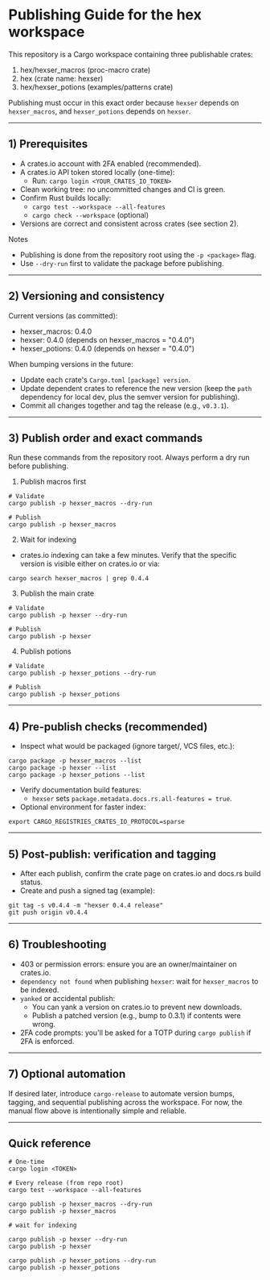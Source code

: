 # Publishing Guide for the hex workspace

This repository is a Cargo workspace containing three publishable crates:

1. hex/hexser_macros (proc-macro crate)
2. hex (crate name: hexser)
3. hex/hexser_potions (examples/patterns crate)

Publishing must occur in this exact order because `hexser` depends on `hexser_macros`, and `hexser_potions` depends on `hexser`.

---

## 1) Prerequisites

- A crates.io account with 2FA enabled (recommended).
- A crates.io API token stored locally (one-time):
  - Run: `cargo login <YOUR_CRATES_IO_TOKEN>`
- Clean working tree: no uncommitted changes and CI is green.
- Confirm Rust builds locally:
  - `cargo test --workspace --all-features`
  - `cargo check --workspace` (optional)
- Versions are correct and consistent across crates (see section 2).

Notes
- Publishing is done from the repository root using the `-p <package>` flag.
- Use `--dry-run` first to validate the package before publishing.

---

## 2) Versioning and consistency

Current versions (as committed):
- hexser_macros: 0.4.0
- hexser: 0.4.0 (depends on hexser_macros = "0.4.0")
- hexser_potions: 0.4.0 (depends on hexser = "0.4.0")

When bumping versions in the future:
- Update each crate's `Cargo.toml` `[package] version`.
- Update dependent crates to reference the new version (keep the `path` dependency for local dev, plus the semver version for publishing).
- Commit all changes together and tag the release (e.g., `v0.3.1`).

---

## 3) Publish order and exact commands

Run these commands from the repository root. Always perform a dry run before publishing.

1. Publish macros first
```
# Validate
cargo publish -p hexser_macros --dry-run

# Publish
cargo publish -p hexser_macros
```

2. Wait for indexing
- crates.io indexing can take a few minutes. Verify that the specific version is visible either on crates.io or via:
```
cargo search hexser_macros | grep 0.4.4
```

3. Publish the main crate
```
# Validate
cargo publish -p hexser --dry-run

# Publish
cargo publish -p hexser
```

4. Publish potions
```
# Validate
cargo publish -p hexser_potions --dry-run

# Publish
cargo publish -p hexser_potions
```

---

## 4) Pre-publish checks (recommended)

- Inspect what would be packaged (ignore target/, VCS files, etc.):
```
cargo package -p hexser_macros --list
cargo package -p hexser --list
cargo package -p hexser_potions --list
```
- Verify documentation build features:
  - `hexser` sets `package.metadata.docs.rs.all-features = true`.
- Optional environment for faster index:
```
export CARGO_REGISTRIES_CRATES_IO_PROTOCOL=sparse
```

---

## 5) Post-publish: verification and tagging

- After each publish, confirm the crate page on crates.io and docs.rs build status.
- Create and push a signed tag (example):
```
git tag -s v0.4.4 -m "hexser 0.4.4 release"
git push origin v0.4.4
```

---

## 6) Troubleshooting

- 403 or permission errors: ensure you are an owner/maintainer on crates.io.
- `dependency not found` when publishing `hexser`: wait for `hexser_macros` to be indexed.
- `yanked` or accidental publish:
  - You can yank a version on crates.io to prevent new downloads.
  - Publish a patched version (e.g., bump to 0.3.1) if contents were wrong.
- 2FA code prompts: you'll be asked for a TOTP during `cargo publish` if 2FA is enforced.

---

## 7) Optional automation

If desired later, introduce `cargo-release` to automate version bumps, tagging, and sequential publishing across the workspace. For now, the manual flow above is intentionally simple and reliable.

---

## Quick reference

```
# One-time
cargo login <TOKEN>

# Every release (from repo root)
cargo test --workspace --all-features

cargo publish -p hexser_macros --dry-run
cargo publish -p hexser_macros

# wait for indexing

cargo publish -p hexser --dry-run
cargo publish -p hexser

cargo publish -p hexser_potions --dry-run
cargo publish -p hexser_potions
```
